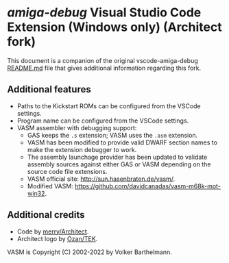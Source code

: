 # _amiga-debug_ Visual Studio Code Extension (Windows only) (Architect fork)

This document is a companion of the original vscode-amiga-debug [README.md](README.md) file that gives additional information regarding this fork.


## Additional features

* Paths to the Kickstart ROMs can be configured from the VSCode settings.
* Program name can be configured from the VSCode settings.
* VASM assembler with debugging support:
    * GAS keeps the `.s` extension; VASM uses the `.asm` extension.
    * VASM has been modified to provide valid DWARF section names to make the extension debugger to work.
    * The assembly launchage provider has been updated to validate assembly sources against either GAS or VASM depending on the source code file extensions.
    * VASM official site: http://sun.hasenbraten.de/vasm/.
    * Modified VASM: https://github.com/davidcanadas/vasm-m68k-mot-win32.

## Additional credits

- Code by [merry/Architect](https://github.com/davidcanadas).
- Architect logo by [Ozan/TEK](https://www.pouet.net/user.php?who=99100).

VASM is Copyright (C) 2002-2022 by Volker Barthelmann.
